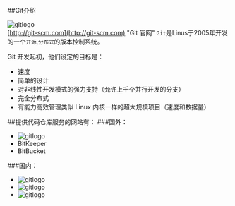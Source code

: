 ##Git介绍

![gitlogo](https://github.com/zaifeng/gitstudy/blob/master/images/git.png)  
[http://git-scm.com](http://git-scm.com) "Git 官网"
`Git`是Linus于2005年开发的一个`开源`,`分布式`的版本控制系统。

Git 开发起初，他们设定的目标是：<br />
* 速度 
* 简单的设计 
* 对非线性开发模式的强力支持（允许上千个并行开发的分支） 
* 完全分布式 
* 有能力高效管理类似 Linux 内核一样的超大规模项目（速度和数据量）

##提供代码仓库服务的网站有：
###国外：
* ![gitlogo](https://github.com/zaifeng/gitstudy/blob/master/images/github.jpg)<br />
* BitKeeper
* BitBucket

###国内：
* ![gitlogo](https://github.com/zaifeng/gitstudy/blob/master/images/osc_logo.gif)<br />
* ![gitlogo](https://github.com/zaifeng/gitstudy/blob/master/images/taoCode.png)<br />
* ![gitlogo](https://github.com/zaifeng/gitstudy/blob/master/images/Codding.png)<br />
